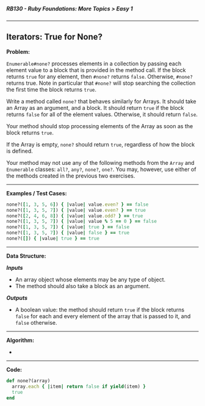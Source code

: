 ##### RB130 - Ruby Foundations: More Topics > Easy 1

---

## Iterators: True for None?

**Problem:**  

`Enumerable#none?` processes elements in a collection by passing each element value to a block that is provided in the method call. If the block returns `true` for any element, then `#none?` returns `false`. Otherwise, `#none?` returns true. Note in particular that `#none?` will stop searching the collection the first time the block returns `true`.  

Write a method called `none?` that behaves similarly for Arrays. It should take an Array as an argument, and a block. It should return `true` if the block returns `false` for all of the element values. Otherwise, it should return `false`.  

Your method should stop processing elements of the Array as soon as the block returns `true`.  

If the Array is empty, `none?` should return `true`, regardless of how the block is defined.  

Your method may not use any of the following methods from the `Array` and `Enumerable` classes: `all?`, `any?`, `none?`, `one?`. You may, however, use either of the methods created in the previous two exercises.

----

**Examples / Test Cases:**  

```ruby
none?([1, 3, 5, 6]) { |value| value.even? } == false
none?([1, 3, 5, 7]) { |value| value.even? } == true
none?([2, 4, 6, 8]) { |value| value.odd? } == true
none?([1, 3, 5, 7]) { |value| value % 5 == 0 } == false
none?([1, 3, 5, 7]) { |value| true } == false
none?([1, 3, 5, 7]) { |value| false } == true
none?([]) { |value| true } == true
```

---

**Data Structure:**  

**_Inputs_**

* An array object whose elements may be any type of object.
* The method should also take a block as an argument.

**_Outputs_**

* A boolean value: the method should return `true` if the block returns `false` for each and every element of the array that is passed to it, and `false` otherwise.

---

**Algorithm:**  

* 



---

**Code:**  

```ruby
def none?(array)
  array.each { |item| return false if yield(item) }
  true
end
```





